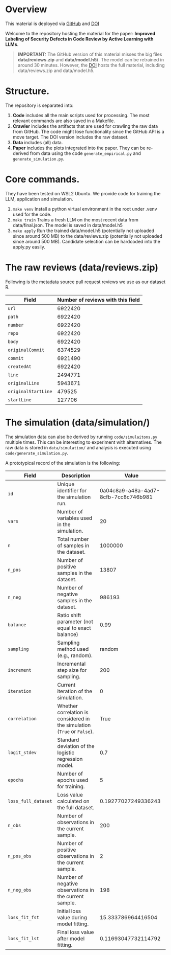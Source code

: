 # Overview

This material is deployed via [GitHub](https://github.com/johanneshaertel/EASE_2025_active_learning_LLM)
and [DOI](https://doi.org/10.6084/m9.figshare.28303904)

Welcome to the repository hosting the material for the paper: **Improved Labeling of Security Defects in Code Review by Active Learning with LLMs**.

> **IMPORTANT:** The GitHub version of this material misses the big files **data/reviews.zip** and **data/model.h5/**. The model can be retrained in around 30 minutes. However, the [DOI](https://doi.org/10.6084/m9.figshare.28303904) hosts the full material, including data/reviews.zip and data/model.h5.

# Structure.
The repository is separated into:
1. **Code** includes all the main scripts used for processing. The most relevant commands are also saved in a Makefile.
2. **Crawler** includes the artifacts that are used for crawling the raw data from GitHub. The code might lose functionality since the GitHub API is a move target. The DOI version includes the raw dataset.
3. **Data** includes (all) data.
4. **Paper** includes the plots integrated into the paper. They can be re-derived from data using the code `generate_empirical.py` and `generate_simulation.py`.

# Core commands.

They have been tested on WSL2 Ubuntu. We provide code for training the LLM, application and simulation.

1. `make venv` Install a python virtual environment in the root under .venv used for the code.
2. `make train` Trains a fresh LLM on the most recent data from data/final.json. The model is saved in data/model.h5
3. `make apply` Run the trained data/model.h5 (potentially not uploaded since around 500 MB) to the data/reviews.zip (potentially not uploaded since around 500 MB). Candidate selection can be hardcoded into the apply.py easily.

# The raw reviews (data/reviews.zip)

Following is the metadata source pull request reviews we use as our dataset R.

| **Field**             | **Number of reviews with this field**  |
|------------------------|------------|
| `url`                 | 6922420    |
| `path`                | 6922420    |
| `number`              | 6922420    |
| `repo`                | 6922420    |
| `body`                | 6922420    |
| `originalCommit`      | 6374529    |
| `commit`              | 6921490    |
| `createdAt`           | 6922420    |
| `line`                | 2494771    |
| `originalLine`        | 5943671    |
| `originalStartLine`   | 479525     |
| `startLine`           | 127706     |


# The simulation (data/simulation/)
The simulation data can also be derived by running `code/simulaitons.py` multiple times. This can be interesting
to experiment with alternatives.
The raw data is stored in `data/simulation/` and
analysis is executed using `code/generate_simulation.py`.

A prototypical record of the simulation is the following:

| **Field**              | **Description**                                                                 | **Value**                  |
|-------------------------|---------------------------------------------------------------------------------|----------------------------|
| `id`                   | Unique identifier for the simulation run.                                       | 0a04c8a9-a48a-4ad7-8cfb-7cc8c746b981 |
| `vars`                 | Number of variables used in the simulation.                                     | 20                         |
| `n`                    | Total number of samples in the dataset.                                         | 1000000                    |
| `n_pos`                | Number of positive samples in the dataset.                                      | 13807                      |
| `n_neg`                | Number of negative samples in the dataset.                                      | 986193                     |
| `balance`             | Ratio shift parameter (not equal to exact balance)                                          | 0.99                       |
| `sampling`             | Sampling method used (e.g., random).                                            | random                     |
| `increment`            | Incremental step size for sampling.                                             | 200                        |
| `iteration`            | Current iteration of the simulation.                                            | 0                          |
| `correlation`          | Whether correlation is considered in the simulation (`True` or `False`).        | True                       |
| `logit_stdev`          | Standard deviation of the logistic regression model.                            | 0.7                        |
| `epochs`               | Number of epochs used for training.                                             | 5                          |
| `loss_full_dataset`    | Loss value calculated on the full dataset.                                      | 0.19277027249336243        |
| `n_obs`                | Number of observations in the current sample.                                   | 200                        |
| `n_pos_obs`            | Number of positive observations in the current sample.                          | 2                          |
| `n_neg_obs`            | Number of negative observations in the current sample.                          | 198                        |
| `loss_fit_fst`         | Initial loss value during model fitting.                                        | 15.333786964416504         |
| `loss_fit_lst`         | Final loss value after model fitting.                                           | 0.11693047732114792        |